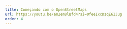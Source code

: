 ```yaml
---
title: Começando com o OpenStreetMaps
url: https://youtu.be/aU2em8lBfd4?si=0feeIxcDzqE6IJug
order: 4
---
```

